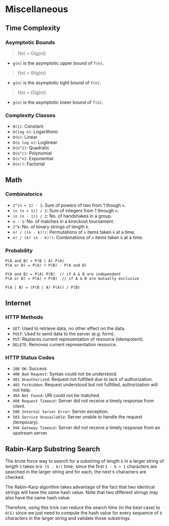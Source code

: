 
# Miscellaneous

## Time Complexity

### Asymptotic Bounds

> f(n) = O(g(n))

- `g(n)` is the asymptotic upper bound of `f(n)`.

> f(n) = Θ(g(n))

- `g(n)` is the asymptotic tight bound of `f(n)`.

> f(n) = Ω(g(n))

- `g(n)` is the asymptotic lower bound of `f(n)`.

### Complexity Classes

- `O(1)`: Constant
- `O(log n)`: Logarithmic
- `O(n)`: Linear
- `O(n log n)`: Loglinear
- `O(n^2)`: Quadratic
- `O(n^c)`: Polynomial
- `O(c^n)`: Exponential
- `O(n!)`: Factorial

## Math

### Combinatorics

- `2^(n + 1) - 1`: Sum of powers of two from 1 though `n`.
- `(n (n + 1)) / 2`: Sum of integers from 1 through `n`.
- `(n (n - 1)) / 2`: No. of handshakes in a group.
- `n - 1`: No. of matches in a knockout tournament.
- `2^k`: No. of binary strings of length `k`.
- `n! / ((n - k)!)`: Permutations of `n` items taken `k` at a time.
- `n! / (k! (n - k)!)`: Combinations of `n` items taken `k` at a time.

### Probability

```
P(A and B) = P(B | A) P(A)
P(A or B) = P(A) + P(B) - P(A and B)

P(A and B) = P(A) P(B)  // if A & B are independent
P(A or B) = P(A) + P(B)  // if A & B are mutually exclusive

P(A | B) = (P(B | A) P(A)) / P(B)
```

## Internet

### HTTP Methods

- `GET`: Used to retrieve data, no other effect on the data.
- `POST`: Used to send data to the server (e.g. form).
- `PUT`: Replaces current representation of resource (idempotent).
- `DELETE`: Removes current representation resource.

### HTTP Status Codes

- `200 OK`: Success
- `400 Bad Request`: Syntax could not be understood.
- `401 Unauthorized`: Request not fulfilled due to lack of authorization.
- `403 Forbidden`: Request understood but not fulfilled, authorization will not help.
- `404 Not Found`: URI could not be matched.
- `408 Request Timeout`: Server did not receive a timely response from client.
- `500 Internal Server Error`: Server exception.
- `503 Service Unavailable`: Server unable to handle the request (temporary).
- `504 Gateway Timeout`: Server did not receive a timely response from an upstream server.

## Rabin-Karp Substring Search

The brute force way to search for a substring of length `b` in a larger string of length `S` takes `O(b (S - b))` time, since the first `S - b + 1` characters are searched in the larger string and for each, the next `b` characters are checked.

The Rabin-Karp algorithm takes advantage of the fact that two identical strings will have the same hash value. Note that two different strings may also have the same hash value.

Therefore, using this trick can reduce the search time (in the best case) to `O(S)` since we just need to compute the hash value for every sequence of `b` characters in the larger string and validate those substrings.
